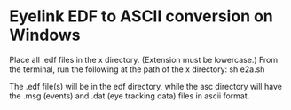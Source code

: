 # Eyelink EDF to ASCII conversion on Windows

Place all .edf files in the x directory. (Extension must be lowercase.) From the terminal, run the following at the path of the x directory:
sh e2a.sh

The .edf file(s) will be in the edf directory, while the asc directory will have the .msg (events) and .dat (eye tracking data) files in ascii format.

